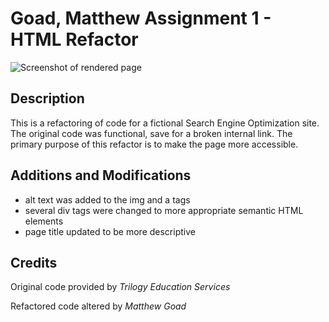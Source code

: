 # Goad, Matthew Assignment 1 - HTML Refactor

![Screenshot of rendered page](assets/images/readmescreenshot.png)

## Description 

This is a refactoring of code for a fictional Search Engine Optimization site. The original code was functional, save for a broken internal link. The primary purpose of this refactor is to make the page more accessible. 

## Additions and Modifications

* alt text was added to the img and a tags
* several div tags were changed to more appropriate semantic HTML elements
* page title updated to be more descriptive

## Credits

Original code provided by _Trilogy Education Services_

Refactored code altered by _Matthew Goad_
